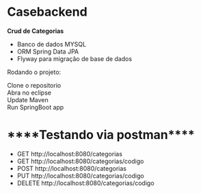 # Casebackend

****Crud de Categorias****

<ul>
  <li>Banco de dados MYSQL</li>
  <li>ORM Spring Data JPA</li>
  <li>Flyway para migração de base de dados</li>
</ul>

Rodando o projeto:<br>

Clone o repositorio<br>
Abra no eclipse<br>
Update Maven<br>
Run SpringBoot app<br>

<h1>****Testando via postman****</h1>

<ul>
  <li>GET http://localhost:8080/categorias</li>
  <li>GET http://localhost:8080/categorias/codigo</li>
  <li>POST http://localhost:8080/categorias</li>
  <li>PUT http://localhost:8080/categorias/codigo</li>
  <li>DELETE http://localhost:8080/categorias/codigo</li>
</ul>







